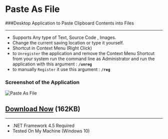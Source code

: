 Paste As File
===========

###Desktop Application to Paste Clipboard Contents into Files

----------------

+ Supports  Any type of Text, Source Code , Images.
+ Change the current saving location or type it yourself.
+ Shortcut in Context Menu (Right Click)
+ to `Unregister` the application and remove the Context Menu Shortcut from your system run the command line as Administrator and run the application with this argument : **`/unreg`**
+ to manually `Register` it use this argument : **`/reg`**

### Screenshot of the Application
![Paste As File](https://raw.githubusercontent.com/EslaMx7/PasteAsFile/master/PasteAsFile/screenshot.png)

## [Download Now](https://goo.gl/aBlfYQ) (162KB)

----------------
+ .NET Framework 4.5 Required
+ Tested On My Machine (Windows 10)
